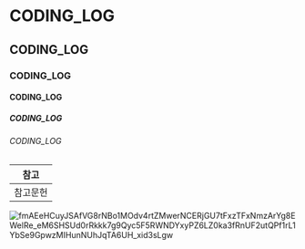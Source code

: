 # CODING_LOG
## CODING_LOG
### CODING_LOG
#### CODING_LOG
##### CODING_LOG
###### CODING_LOG

|참고|
|-|
|참고문헌|

![fmAEeHCuyJSAfVG8rNBo1MOdv4rtZMwerNCERjGU7tFxzTFxNmzArYg8EWelRe_eM6SHSUd0rRkkk7g9Qyc5F5RWNDYxyPZ6LZ0ka3fRnUF2utQPf1rL1YbSe9GpwzMIHunNUhJqTA6UH_xid3sLgw](https://github.com/user-attachments/assets/3b15abeb-6a47-41bf-a97a-bd1ae04ec602)
